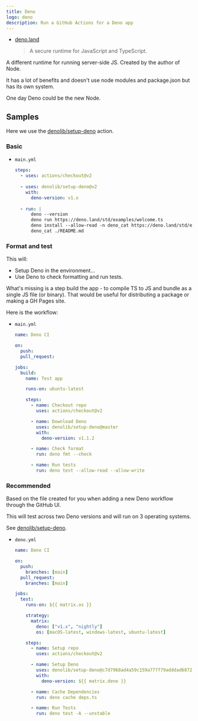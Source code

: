 ```yaml
---
title: Deno
logo: deno
description: Run a GitHub Actions for a Deno app
---
```


<!-- TODO update with learn to code and cheatsheet links -->

- [deno.land](https://deno.land/)
    > A secure runtime for JavaScript and TypeScript.

A different runtime for running server-side JS. Created by the author of Node.

It has a lot of benefits and doesn't use node modules and package.json but has its own system.

One day Deno could be the new Node.


## Samples

Here we use the [denolib/setup-deno](https://github.com/denolib/setup-deno) action.

### Basic

- `main.yml`
    ```yaml
    steps:
      - uses: actions/checkout@v2
      
      - uses: denolib/setup-deno@v2
        with:
          deno-version: v1.x
          
      - run: |
          deno --version
          deno run https://deno.land/std/examples/welcome.ts
          deno install --allow-read -n deno_cat https://deno.land/std/examples/cat.ts
          deno_cat ./README.md
    ```

### Format and test

This will:

- Setup Deno in the environment...
- Use Deno to check formatting and run tests.

What's missing is a step build the app - to compile TS to JS and bundle as a single JS file (or binary). That would be useful for distributing a package or making a GH Pages site.

Here is the workflow:

- `main.yml`
    ```yaml
    name: Deno CI

    on:
      push:
      pull_request:

    jobs:
      build:
        name: Test app

        runs-on: ubuntu-latest

        steps:
          - name: Checkout repo
            uses: actions/checkout@v2

          - name: Download Deno
            uses: denolib/setup-deno@master
            with:
              deno-version: v1.1.2

          - name: Check format
            run: deno fmt --check

          - name: Run tests
            run: deno test --allow-read --allow-write
    ```

### Recommended

Based on the file created for you when adding a new Deno workflow through the GitHub UI.

This will test across two Deno versions and will run on 3 operating systems.

See [denolib/setup-deno](https://github.com/denolib/setup-deno).

- `deno.yml`
    ```yaml
    name: Deno CI

    on:
      push:
        branches: [main]
      pull_request:
        branches: [main]

    jobs:
      test:
        runs-on: ${{ matrix.os }}

        strategy:
          matrix:
            deno: ["v1.x", "nightly"]
            os: [macOS-latest, windows-latest, ubuntu-latest]

        steps:
          - name: Setup repo
            uses: actions/checkout@v2

          - name: Setup Deno
            uses: denolib/setup-deno@c7d7968ad4a59c159a777f79adddad6872ee8d96
            with:
              deno-version: ${{ matrix.deno }}

          - name: Cache Dependencies
            run: deno cache deps.ts

          - name: Run Tests
            run: deno test -A --unstable
    ```

